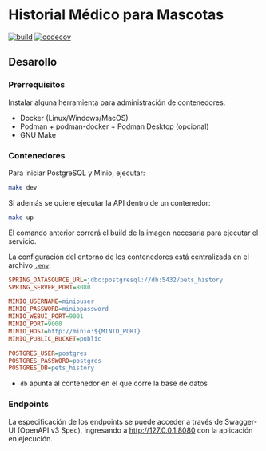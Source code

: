 # Historial Médico para Mascotas

[![build](https://github.com/ttip-mascotas/back/actions/workflows/build.yaml/badge.svg)](https://github.com/ttip-mascotas/back/actions/workflows/build.yml) [![codecov](https://codecov.io/gh/ttip-mascotas/back/graph/badge.svg?token=XV7QPT3FVO)](https://codecov.io/gh/ttip-mascotas/back)

## Desarollo

### Prerrequisitos

Instalar alguna herramienta para administración de contenedores:

- Docker (Linux/Windows/MacOS)
- Podman + podman-docker + Podman Desktop (opcional)
- GNU Make

### Contenedores

Para iniciar PostgreSQL y Minio, ejecutar:

```bash
make dev
```

Si además se quiere ejecutar la API dentro de un contenedor:

```bash
make up
```

El comando anterior correrá el build de la imagen necesaria para ejecutar el servicio.

La configuración del entorno de los contenedores está centralizada en el archivo [`.env`](./.env):

```ini
SPRING_DATASOURCE_URL=jdbc:postgresql://db:5432/pets_history
SPRING_SERVER_PORT=8080

MINIO_USERNAME=miniouser
MINIO_PASSWORD=miniopassword
MINIO_WEBUI_PORT=9001
MINIO_PORT=9000
MINIO_HOST=http://minio:${MINIO_PORT}
MINIO_PUBLIC_BUCKET=public

POSTGRES_USER=postgres
POSTGRES_PASSWORD=postgres
POSTGRES_DB=pets_history
```

- `db` apunta al contenedor en el que corre la base de datos

### Endpoints

La especificación de los endpoints se puede acceder a través de Swagger-UI (OpenAPI v3 Spec), ingresando a <http://127.0.0.1:8080> con la aplicación en ejecución.

